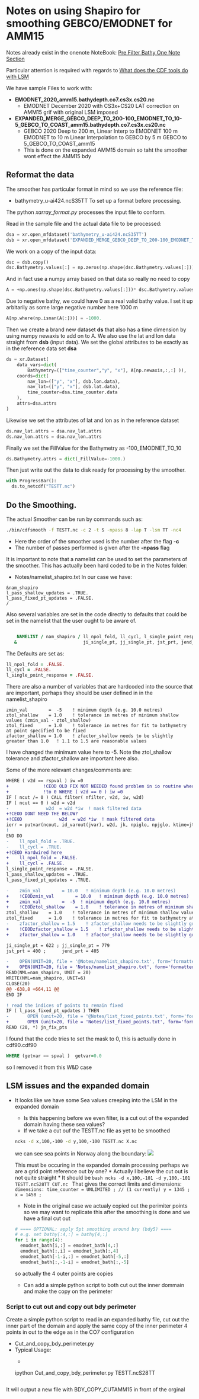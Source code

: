 # Notes on using Shapiro for smoothing GEBCO/EMODNET for AMM15

Notes already exist in the onenote NoteBook:
[Pre Filter Bathy One Note Section](https://metoffice-my.sharepoint.com/personal/enda_odea_metoffice_gov_uk/_layouts/15/Doc.aspx?sourcedoc={128b2768-0a84-4e3d-9880-e9427c105bef}&action=edit&wd=target%28Pre%20Filter%20Bathy.one%7C2417d34d-fa86-4604-b928-6c40c6cff7e2%2F%29&wdorigin=717)

Particular attention is required with regards to
[What does the CDF tools do with LSM](https://metoffice-my.sharepoint.com/personal/enda_odea_metoffice_gov_uk/_layouts/15/Doc.aspx?sourcedoc={128b2768-0a84-4e3d-9880-e9427c105bef}&action=edit&wd=target%28Pre%20Filter%20Bathy.one%7C2417d34d-fa86-4604-b928-6c40c6cff7e2%2FWhat%20does%20the%20CDF%20tools%20do%20with%20LSM%7C4df39033-ee0a-44e1-9561-6d402798dc75%2F%29&wdorigin=703)

We have sample Files to work with:

   * **EMODNET_2020_amm15.bathydepth.co7.cs3x.cs20.nc**
      * EMODNET December 2020 with CS3x+CS20 LAT correction on AMM15 grif with original LSM imposed
   * **EXPANDED_MERGE_GEBCO_DEEP_TO_200-100_EMODNET_TO_10-5_GEBCO_TO_COAST_amm15.bathydepth.co7.cs3x.cs20.nc**
      * GEBCO 2020 Deep to 200 m, Linear Interp to EMODNET 100 m EMODNET to 10 m Linear Interpolation to GEBCO by 5 m GEBCO to 5_GEBCO_TO_COAST_amm15
      * This is done on the expanded AMM15 domain so taht the smoother wont effect the AMM15 bdy

## Reformat the data

The smoother has particular format in mind so we use the reference file:
   * bathymetry_u-ai424.ncS35TT
To set up a format before processing.

The python *xarray_format.py* processes the input file to conform.


Read in the sample file and the actual data file to be processed:
```python
dsa = xr.open_mfdataset('bathymetry_u-ai424.ncS35TT')
dsb = xr.open_mfdataset('EXPANDED_MERGE_GEBCO_DEEP_TO_200-100_EMODNET_TO_10-5_GEBCO_TO_COAST_amm15.bathydepth.co7.cs3x.cs20.nc')
```
We work on a copy of the input data:
```python
dsc = dsb.copy()
dsc.Bathymetry.values[:] = np.zeros(np.shape(dsc.Bathymetry.values[:]))
```
And in fact use a numpy array based on that data so really no need to copy
```python
A = +np.ones(np.shape(dsc.Bathymetry.values[:]))* dsc.Bathymetry.values[:]
```
Due to negative bathy, we could have 0 as a real valid bathy value. I set it up arbitarily as some large negative number here 1000 m

```python
A[np.where(np.isnan(A[:]))] = -1000.
```
Then we create a brand new dataset **ds** that also has a time dimension by using numpy newaxis to add on to A. We also use the lat and lon data straight from **dsb** (input data). We set the global attributes to be exactly as in the reference data set **dsa**

```python
ds = xr.Dataset(
    data_vars=dict(
        Bathymetry=(["time_counter","y", "x"], A[np.newaxis,:,:] )),
    coords=dict(
        nav_lon=(["y", "x"], dsb.lon.data),
        nav_lat=(["y", "x"], dsb.lat.data),
        time_counter=dsa.time_counter.data
    ),
    attrs=dsa.attrs
)
```
Likewise we set the attributes of lat and lon as in the reference dataset
```python
ds.nav_lat.attrs = dsa.nav_lat.attrs
ds.nav_lon.attrs = dsa.nav_lon.attrs
```
Finally we set the FillValue for the Bathymetry as -100_EMODNET_TO_10
```python
ds.Bathymetry.attrs = dict(_FillValue=-1000.)
```

Then just write out the data to disk ready for processing by the smoother.
```python
with ProgressBar():
  ds.to_netcdf("TESTT.nc")
```

## Do the Smoothing.

The actual Smoother can be run by commands  such as:
```bash
./bin/cdfsmooth -f TESTT.nc -c 2 -t S -npass 8 -lap T -lsm TT -nc4
```
   * Here the order of the smoother used is the number after the flag **-c**
   * The number of passes performed is given after the **-npass** flag

It is important to note that a namelist can be used to set the parameters of the smoother. This has actually been hard coded to be in the Notes folder:
   * Notes/namelist_shapiro.txt
In our case we have:

```namelist
&nam_shapiro
l_pass_shallow_updates = .TRUE.
l_pass_fixed_pt_updates = .FALSE.
/
```

Also several variables are set in the code directly to defaults that could be set in the namelist that the user ought to be aware of.
```fortran

    NAMELIST / nam_shapiro / ll_npol_fold, ll_cycl, l_single_point_response, l_pass_shallow_updates, l_pass_fixed_pt_updates, &
   &                         ji_single_pt, jj_single_pt, jst_prt, jend_prt

```
The Defaults are set as:
```fortran
ll_npol_fold = .FALSE.
ll_cycl = .FALSE.
l_single_point_response = .FALSE.

```

There are also a number of variables that are hardcoded into the source that are important, perhaps they should be user defined in in the namelist_shapiro
```
zmin_val        =  -5    ! minimum depth (e.g. 10.0 metres)
ztol_shallow    = 1.0    ! tolerance in metres of minimum shallow values (zmin_val - ztol_shallow)
ztol_fixed      = 1.0    ! tolerance in metres for fit to bathymetry at point specified to be fixed  
zfactor_shallow = 1.0    ! zfactor_shallow needs to be slightly greater than 1.0   ! 1.1 to 1.5 are reasonable values
```

I have changed the minimum value here to -5. Note the ztol_shallow tolerance and zfactor_shallow are important here also.

Some of the more relevant changes/comments are:
```diff
WHERE ( v2d == rspval ) iw =0
+             !CEOD OLD FIX NOT NEEDED found problem in io routine where mask set
+             !to 0 WHERE ( v2d == 0 ) iw =0
IF ( ncut /= 0 ) CALL filter( nfilter, v2d, iw, w2d)
IF ( ncut == 0 ) w2d = v2d
-              w2d  = w2d *iw  ! mask filtered data
+!CEOD DONT NEED THE BELOW?
+!CEOD              w2d  = w2d *iw  ! mask filtered data
ierr = putvar(ncout, id_varout(jvar), w2d, jk, npiglo, npjglo, ktime=jt)
!
END DO
-    ll_npol_fold = .TRUE.
-    ll_cycl = .TRUE.
+!CEOD Hardwired here
+    ll_npol_fold = .FALSE.
+    ll_cycl = .FALSE.
l_single_point_response = .FALSE.
l_pass_shallow_updates = .TRUE.
l_pass_fixed_pt_updates = .TRUE.

-    zmin_val        = 10.0   ! minimum depth (e.g. 10.0 metres)
+    !CEODzmin_val        = 10.0   ! minimum depth (e.g. 10.0 metres)
+    zmin_val        =  -5  ! minimum depth (e.g. 10.0 metres)
+    !CEODztol_shallow    = 1.0    ! tolerance in metres of minimum shallow values (zmin_val - ztol_shallow)
ztol_shallow    = 1.0    ! tolerance in metres of minimum shallow values (zmin_val - ztol_shallow)
ztol_fixed      = 1.0    ! tolerance in metres for fit to bathymetry at point specified to be fixed
-    zfactor_shallow = 1.5    ! zfactor_shallow needs to be slightly greater than 1.0   ! 1.1 to 1.5 are reasonable values
+    !CEODzfactor_shallow = 1.5    ! zfactor_shallow needs to be slightly greater than 1.0   ! 1.1 to 1.5 are reasonable values
+    zfactor_shallow = 1.0    ! zfactor_shallow needs to be slightly greater than 1.0   ! 1.1 to 1.5 are reasonable values

ji_single_pt = 622 ; jj_single_pt = 779
jst_prt = 400 ;      jend_prt = 405

-    OPEN(UNIT=20, file = '@Notes/namelist_shapiro.txt', form='formatted', status='old' )
+    OPEN(UNIT=20, file = 'Notes/namelist_shapiro.txt', form='formatted', status='old' )
READ(NML=nam_shapiro, UNIT = 20)
WRITE(NML=nam_shapiro, UNIT=6)
CLOSE(20)
@@ -638,8 +664,11 @@
END IF

! read the indices of points to remain fixed
IF ( l_pass_fixed_pt_updates ) THEN
-       OPEN (unit=20, file = '@Notes/list_fixed_points.txt', form='formatted', status='old' )
+       OPEN (unit=20, file = 'Notes/list_fixed_points.txt', form='formatted', status='old' )
READ (20, *) jn_fix_pts
```

I found that the code tries to set the mask to 0, this is actually done in cdf90.cdf90
```fortran
WHERE (getvar == spval )  getvar=0.0
```
so I removed it from this W&D case

## LSM issues and the expanded domain
  *  It looks like we have some Sea values creeping into the LSM in the expanded domain
      * Is this happening before we even filter, is a cut out of the expanded domain having these sea values?
      * If we take a cut ouf the TESTT.nc file as yet to be smoothed
      ```bash
      ncks -d x,100,-100 -d y,100,-100 TESTT.nc X.nc
      ```
      we can see sea points in Norway along the boundary:
      ![](Norway_Sea_Points_AMM15_N_BDY.png)

      This must be occuring  in the expanded domain processing perhaps we are a grid point reference out by one?
         * Actually I believe the cut out is not quite straight
         * It should be
         ```bash
         ncks -d x,100,-101 -d y,100,-101 TESTT.ncS28TT CUT.nc
         ```
         That gives the correct limits and dimensions:
         ```
         dimensions:
      	 time_counter = UNLIMITED ; // (1 currently)
      	 y = 1345 ;
	       x = 1458 ;
         ```
      *  Note in the original case we actualy copied out the perimiter points so we may want to replicate this after the smoothing is done and we have a final cut out
       ```python
       # ==== OPTIONAL: apply 5pt smoothing around bry (bdy5) ====
       # e.g. set bathy[:4,:] = bathy[4,:]  
       for i in range(4):
         emodnet_bath[i,:] = emodnet_bath[4,:]
         emodnet_bath[:,i] = emodnet_bath[:,4]
         emodnet_bath[-1-i,:] = emodnet_bath[-5,:]
         emodnet_bath[:,-1-i] = emodnet_bath[:,-5]
       ```  
       so actually the 4 outer points are copies
       * Can add a simple python script to both cut out the inner dommain and make the copy on the perimeter

### Script to cut out and copy out bdy perimeter
Create a simple python script to read in an expanded bathy file,
cut out the inner part of the domain and apply the same copy of the inner perimeter 4 points in out to the edge as in the CO7 configuration

   * Cut_and_copy_bdy_perimeter.py
   * Typical Usage:
      * ```bash
      ipython Cut_and_copy_bdy_perimeter.py TESTT.ncS28TT
      ```
It will output a new file with BDY_COPY_CUTAMM15 in front of the orginal  
